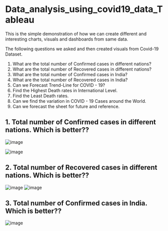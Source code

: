 # Data_analysis_using_covid19_data_Tableau
This is the simple demonstration of how we can create different and interesting charts, visuals and dashboards from same data.

The following questions we asked and then created visuals from Covid-19 Dataset.

1. What are the total number of Confirmed cases in different nations?
2. What are the total number of Recovered cases in different nations?
3. What are the total number of Confirmed cases in India?
4. What are the total number of Recovered cases in India?
5. Can we Forecast Trend-Line for COVID - 19?
6. Find the Highest Death rates in International Level.
7. Find the Least Death rates.
8. Can we find the variation in COVID - 19 Cases around the World.
9. Can we forecast the sheet for future and reference.

## 1. Total number of Confirmed cases in different nations. Which is better??

![image](https://github.com/user-attachments/assets/1530239b-6ac0-42cb-a492-10098bb1edf3)

![image](https://github.com/user-attachments/assets/3319dcef-79ca-4c7f-b6d6-a762b9ea9a83)

## 2. Total number of Recovered cases in different nations. Which is better??
![image](https://github.com/user-attachments/assets/069b3b06-d82a-49a1-9044-092d1389e3ef)
![image](https://github.com/user-attachments/assets/caea5982-a9fc-430e-9f12-87b01b6eecb5)

## 3. Total number of Confirmed cases in India. Which is better??
![image](https://github.com/user-attachments/assets/7354276f-57f7-472c-9589-4ebf455ce76e)
